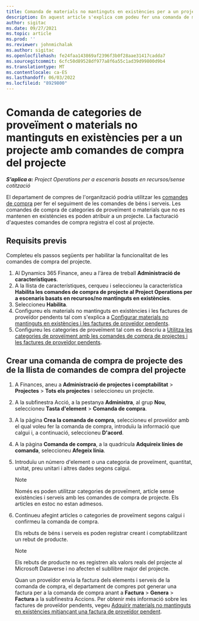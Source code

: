 ```yaml
---
title: Comanda de materials no mantinguts en existències per a un projecte amb comandes de compra del projecte
description: En aquest article s'explica com podeu fer una comanda de materials no mantinguts en existències per a un projecte amb comandes de compra del projecte.
author: sigitac
ms.date: 09/27/2021
ms.topic: article
ms.prod: ''
ms.reviewer: johnmichalak
ms.author: sigitac
ms.openlocfilehash: fe24faa143869af2396f3b0f28aae31417cadda7
ms.sourcegitcommit: 6cfc50d89528df977a8f6a55c1ad39d99800d9b4
ms.translationtype: MT
ms.contentlocale: ca-ES
ms.lasthandoff: 06/03/2022
ms.locfileid: "8929800"
---
```

# <a name="order-procurement-categories-or-non-stocked-materials-for-a-project-using-project-purchase-orders"></a>Comanda de categories de proveïment o materials no mantinguts en existències per a un projecte amb comandes de compra del projecte

_**S'aplica a:** Project Operations per a escenaris basats en recursos/sense cotització_

El departament de compres de l'organització podria utilitzar les [comandes de compra](/dynamics365/supply-chain/procurement/purchase-order-overview) per fer el seguiment de les comandes de béns i serveis. Les comandes de compra de categories de proveïment o materials que no es mantenen en existències es poden atribuir a un projecte. La facturació d'aquestes comandes de compra registra el cost al projecte.

## <a name="prerequisites"></a>Requisits previs
Completeu els passos següents per habilitar la funcionalitat de les comandes de compra del projecte.

1. Al Dynamics 365 Finance, aneu a l'àrea de treball **Administració de característiques**.
2. A la llista de característiques, cerqueu i seleccioneu la característica **Habilita les comandes de compra de projecte al Project Operations per a escenaris basats en recursos/no mantinguts en existències**.
3. Seleccioneu **Habilita**.
4. Configureu els materials no mantinguts en existències i les factures de proveïdor pendents tal com s'explica a [Configurar materials no mantinguts en existències i les factures de proveïdor pendents](configure-materials-nonstocked.md).
5. Configureu les categories de proveïment tal com es descriu a [Utilitza les categories de proveïment amb les comandes de compra de projectes i les factures de proveïdor pendents](configure-procurement-categories.md).

## <a name="create-a-project-purchase-order-from-the-project-purchase-order-list"></a>Crear una comanda de compra de projecte des de la llista de comandes de compra del projecte

1. A Finances, aneu a **Administració de projectes i comptabilitat** > **Projectes** > **Tots els projectes** i seleccioneu un projecte.
2. A la subfinestra Acció, a la pestanya **Administra**, al grup **Nou**, seleccioneu **Tasta d'element** > **Comanda de compra**.
3. A la pàgina **Crea la comanda de compra**, seleccioneu el proveïdor amb el qual voleu fer la comanda de compra, introduïu la informació que calgui i, a continuació, seleccioneu **D'acord**.
4. A la pàgina **Comanda de compra**, a la quadrícula **Adquireix línies de comanda**, seleccioneu **Afegeix línia**.
5. Introduïu un número d'element o una categoria de proveïment, quantitat, unitat, preu unitari i altres dades segons calgui.

    > [!NOTE]
    > Només es poden utilitzar categories de proveïment, article sense existències i serveis amb les comandes de compra de projecte. Els articles en estoc no estan admesos.

6. Continueu afegint articles o categories de proveïment segons calgui i confirmeu la comanda de compra.

    Els rebuts de béns i serveis es poden registrar creant i comptabilitzant un rebut de producte.

    > [!NOTE]
    > Els rebuts de producte no es registren als valors reals del projecte al Microsoft Dataverse i no afecten el subllibre major del projecte.

    Quan un proveïdor envia la factura dels elements i serveis de la comanda de compra, el departament de compres pot generar una factura per a la comanda de compra anant a **Factura** > **Genera** > **Factura** a la subfinestra Accions. Per obtenir més informació sobre les factures de proveïdor pendents, vegeu [Adquirir materials no mantinguts en existències mitjançant una factura de proveïdor pendent](pending-vendor-invoices.md).
